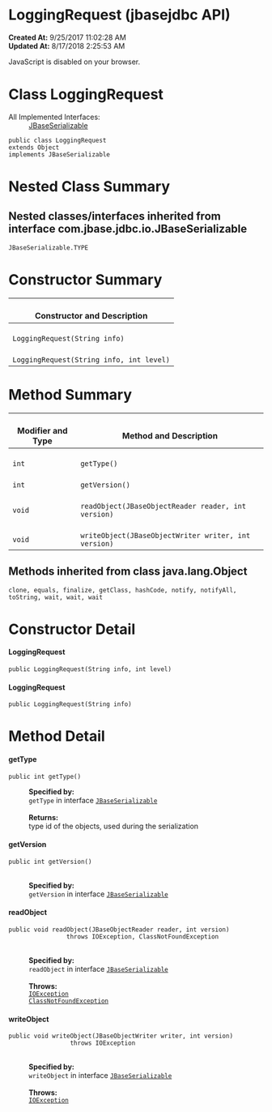 # LoggingRequest (jbasejdbc API)

**Created At:** 9/25/2017 11:02:28 AM  
**Updated At:** 8/17/2018 2:25:53 AM  

<script type="text/javascript"><!--
    try {
        if (location.href.indexOf('is-external=true') == -1) {
            parent.document.title="LoggingRequest (jbasejdbc   API)";
        }
    }
    catch(err) {
    }
//-->
var methods = {"i0":10,"i1":10,"i2":10,"i3":10};
var tabs = {65535:["t0","All Methods"],2:["t2","Instance Methods"],8:["t4","Concrete Methods"]};
var altColor = "altColor";
var rowColor = "rowColor";
var tableTab = "tableTab";
var activeTableTab = "activeTableTab";</script><noscript><div>JavaScript is disabled on your browser.</div></noscript><!-- ========= START OF TOP NAVBAR ======= -->
<!--   -->

# Class LoggingRequest

<dt>All Implemented Interfaces:</dt><dd><a href="/39232-io/com_jbase_jdbc_io_jbaseserializable" title="interface in com.jbase.jdbc.io">JBaseSerializable</a></dd>


```
public class LoggingRequest
extends Object
implements JBaseSerializable
```

<!-- ======== NESTED CLASS SUMMARY ======== -->

<!--   -->

# Nested Class Summary

<!--   -->

## Nested classes/interfaces inherited from interface com.jbase.jdbc.io.JBaseSerializable
`JBaseSerializable.TYPE`

<!-- ======== CONSTRUCTOR SUMMARY ======== -->
<!--   -->

# 


# Constructor Summary


| <br>Constructor and Description<br> |
| --- |
| <br>`LoggingRequest(String info)`<br> |
| <br>`LoggingRequest(String info, int level)`<br> |



<!-- ========== METHOD SUMMARY =========== -->
<!--   -->

# Method Summary


| <br>Modifier and Type<br> | <br>Method and Description<br> |
| --- | --- |
| <br>`int`<br> | <br>`getType()`<br> |
| <br>`int`<br> | <br>`getVersion()`<br> |
| <br>`void`<br> | <br>`readObject(JBaseObjectReader reader, int version)`<br> |
| <br>`void`<br> | <br>`writeObject(JBaseObjectWriter writer, int version)`<br> |


<!--   -->

## 


## Methods inherited from class java.lang.Object
`clone, equals, finalize, getClass, hashCode, notify, notifyAll, toString, wait, wait, wait`

<!-- ========= CONSTRUCTOR DETAIL ======== -->

<!--   -->

# Constructor Detail
<!--   -->
#### **LoggingRequest**

```
public LoggingRequest(String info, int level)
```




<!--   -->
#### **LoggingRequest**

```
public LoggingRequest(String info)
```




<!-- ============ METHOD DETAIL ========== -->
<!--   -->

# Method Detail
<!--   -->
#### **getType**

```
public int getType()
```
<dl><dt style="margin-left: 40px;"><span class="overrideSpecifyLabel"><strong>Specified by:</strong></span></dt><dd style="margin-left: 40px;"><code>getType</code> in interface <code><a href="/39232-io/com_jbase_jdbc_io_jbaseserializable" title="interface in com.jbase.jdbc.io">JBaseSerializable</a></code></dd><dt style="margin-left: 40px;"><br><span class="returnLabel"><strong>Returns:</strong></span></dt><dd style="margin-left: 40px;">type id of the objects, used during the serialization</dd></dl>



<!--   -->


#### **getVersion**

```
public int getVersion()
```
<dl><dt style="margin-left: 40px;"><br><span class="overrideSpecifyLabel"><strong>Specified by:</strong></span></dt><dd style="margin-left: 40px;"><code>getVersion</code> in interface <code><a href="/39232-io/com_jbase_jdbc_io_jbaseserializable" title="interface in com.jbase.jdbc.io">JBaseSerializable</a></code></dd></dl>

<!--   -->


#### **readObject**

```
public void readObject(JBaseObjectReader reader, int version)
                throws IOException, ClassNotFoundException
```
<dl><dt style="margin-left: 40px;"><br><span class="overrideSpecifyLabel"><strong>Specified by:</strong></span></dt><dd style="margin-left: 40px;"><code>readObject</code> in interface <code><a href="/39232-io/com_jbase_jdbc_io_jbaseserializable" title="interface in com.jbase.jdbc.io">JBaseSerializable</a></code></dd><dt style="margin-left: 40px;"><br><span class="throwsLabel"><strong>Throws:</strong></span></dt><dd style="margin-left: 40px;"><code><a href="http://java.sun.com/j2se/1.5.0/docs/api/java/io/IOException.html?is-external=true" title="class or interface in java.io">IOException</a></code></dd><dd style="margin-left: 40px;"><code><a href="http://java.sun.com/j2se/1.5.0/docs/api/java/lang/ClassNotFoundException.html?is-external=true" title="class or interface in java.lang">ClassNotFoundException</a></code></dd></dl>

<!--   -->


#### **writeObject**

```
public void writeObject(JBaseObjectWriter writer, int version)
                 throws IOException
```
<dl><dt style="margin-left: 40px;"><br><span class="overrideSpecifyLabel"><strong>Specified by:</strong></span></dt><dd style="margin-left: 40px;"><code>writeObject</code> in interface <code><a href="/39232-io/com_jbase_jdbc_io_jbaseserializable" title="interface in com.jbase.jdbc.io">JBaseSerializable</a></code></dd><dt style="margin-left: 40px;"><br><span class="throwsLabel"><strong>Throws:</strong></span></dt><dd style="margin-left: 40px;"><code><a href="http://java.sun.com/j2se/1.5.0/docs/api/java/io/IOException.html?is-external=true" title="class or interface in java.io">IOException</a></code></dd></dl>
<!-- ========= END OF CLASS DATA ========= --><!-- ======= START OF BOTTOM NAVBAR ====== -->
<!--   -->
